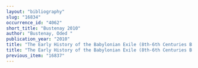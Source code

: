 ```yaml
---
layout: "bibliography"
slug: "16834"
occurrence_id: "4062"
short_title: "Bustenay 2010"
author: "Bustenay, Oded "
publication_year: "2010"
title: "The Early History of the Babylonian Exile (8th-6th Centuries B.C.E) [in Hebrew] (Haifa)"
title: "The Early History of the Babylonian Exile (8th-6th Centuries B.C.E) [in Hebrew] (Haifa)"
previous_item: "16837"
---
```

